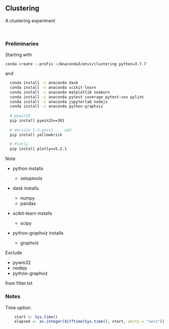 ## Clustering
A clustering experiment

<br>


### Preliminaries

Starting with

`conda create --prefix ~/Anaconda3/envs/clustering python=3.7.7`

and

```bash
  conda install -c anaconda dask
  conda install -c anaconda scikit-learn
  conda install -c anaconda matplotlib seaborn
  conda install -c anaconda pytest coverage pytest-cov pylint
  conda install -c anaconda jupyterlab nodejs
  conda install -c anaconda python-graphviz
  
  # pywin32
  pip install pywin32==301
  
  # Version 1.3.post1 ... odd
  pip install yellowbrick 
  
  # Plotly
  pip install plotly==5.2.1
```

Note

* python installs
  * setuptools

* dask installs
  * numpy
  * pandas

* scikit-learn installs
  * scipy
  
* python-graphviz installs
  * graphviz


Exclude

* pywin32
* nodejs
* python-graphviz

from filter.txt


### Notes

Time option:

```r
	start <- Sys.time()
	elapsed <- as.integer(difftime(Sys.time(), start, units = "secs")) 
```
